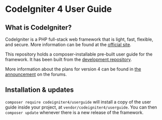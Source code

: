 # CodeIgniter 4 User Guide

## What is CodeIgniter?

CodeIgniter is a PHP full-stack web framework that is light, fast, flexible, and secure. 
More information can be found at the [official site](http://codeigniter.com).

This repository holds a composer-installable pre-built user guide for the framework.
It has been built from the 
[development repository](https://github.com/codeigniter4/CodeIgniter4).

More information about the plans for version 4 can be found in [the announcement](http://forum.codeigniter.com/thread-62615.html) on the forums.

## Installation & updates

`composer require codeigniter4/userguide` will install a copy
of the user guide inside your project, at
`vendor/codeigniter4/userguide`. You can then `composer update` whenever
there is a new release of the framework.


